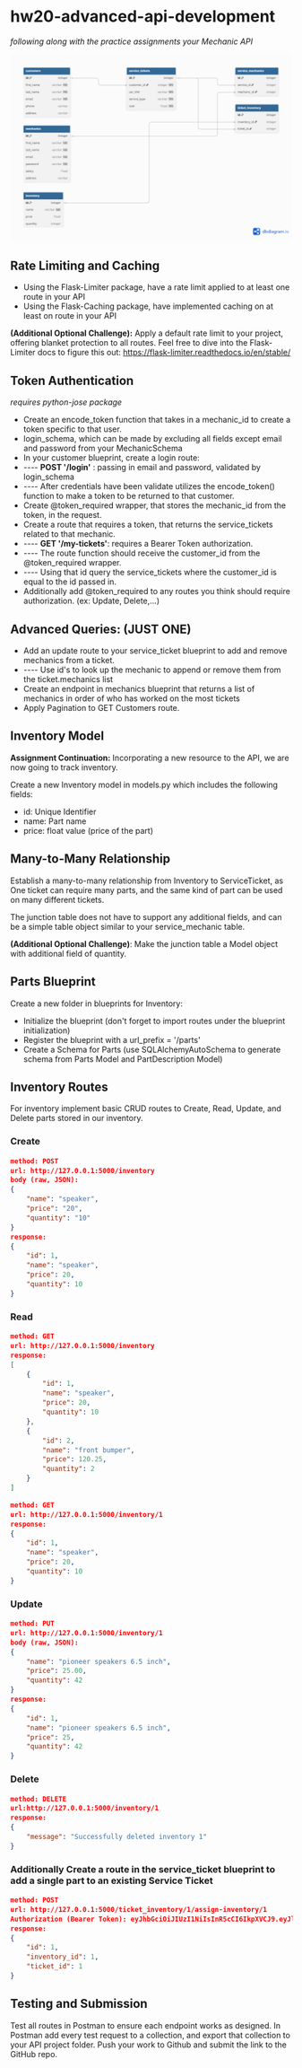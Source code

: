 # hw20-advanced-api-development
*following along with the practice assignments your Mechanic API*

![image](Mechanic_shop_pic.png)

## Rate Limiting and Caching
-   Using the Flask-Limiter package, have a rate limit applied to at least one route in your API
-   Using the Flask-Caching package, have implemented caching on at least on route in your API

**(Additional Optional Challenge):** Apply a default rate limit to your project, offering blanket protection to all routes. Feel free to dive into the Flask-Limiter docs to figure this out: <https://flask-limiter.readthedocs.io/en/stable/>

## Token Authentication
*requires python-jose package*
-   Create an encode_token function that takes in a mechanic_id to create a token specific to that user.
-   login_schema, which can be made by excluding all fields except email and password from your MechanicSchema
-   In your customer blueprint, create a login route:
-   ---- **POST '/login'** : passing in email and password, validated by login_schema
-   ---- After credentials have been validate utilizes the encode_token() function to make a token to be returned to that customer.
-   Create @token_required wrapper, that stores the mechanic_id from the token, in the request.
-   Create a route that requires a token, that returns the service_tickets related to that mechanic.
-   ---- **GET '/my-tickets'**: requires a Bearer Token authorization.
-   ---- The route function should receive the customer_id from the @token_required wrapper.
-   ---- Using that id query the service_tickets where the customer_id is equal to the id passed in.
-   Additionally add @token_required to any routes you think should require authorization. (ex: Update, Delete,...)

## Advanced Queries: (JUST ONE)
-   Add an update route to your service_ticket blueprint to add and remove mechanics from a ticket.
-   ---- Use id's to look up the mechanic to append or remove them from the ticket.mechanics list
-   Create an endpoint in mechanics blueprint that returns a list of mechanics in order of who has worked on the most tickets
-   Apply Pagination to GET Customers route.

## Inventory Model
**Assignment Continuation:** Incorporating a new resource to the API, we are now going to track inventory.

Create a new Inventory model in models.py which includes the following fields:
-   id: Unique Identifier
-   name: Part name
-   price: float value (price of the part)

## Many-to-Many Relationship
Establish a many-to-many relationship from Inventory to ServiceTicket, as One ticket can require many parts, and the same kind of part can be used on many different tickets.

The junction table does not have to support any additional fields, and can be a simple table object similar to your service_mechanic table.

**(Additional Optional Challenge)**: Make the junction table a Model object with additional field of quantity.

## Parts Blueprint
Create a new folder in blueprints for Inventory:
-   Initialize the blueprint (don't forget to import routes under the blueprint initialization)
-   Register the blueprint with a url_prefix = '/parts'
-   Create a Schema for Parts (use SQLAlchemyAutoSchema to generate schema from Parts Model and PartDescription Model)

## Inventory Routes
For inventory implement basic CRUD routes to Create, Read, Update, and Delete parts stored in our inventory.

### Create
```json
method: POST
url: http://127.0.0.1:5000/inventory
body (raw, JSON):
{    
    "name": "speaker",
    "price": "20",
    "quantity": "10"
}
response:
{
    "id": 1,
    "name": "speaker",
    "price": 20,
    "quantity": 10
}
```

### Read
```json
method: GET
url: http://127.0.0.1:5000/inventory
response:
[
    {
        "id": 1,
        "name": "speaker",
        "price": 20,
        "quantity": 10
    },
    {
        "id": 2,
        "name": "front bumper",
        "price": 120.25,
        "quantity": 2
    }
]
```

```json
method: GET
url: http://127.0.0.1:5000/inventory/1
response:
{
    "id": 1,
    "name": "speaker",
    "price": 20,
    "quantity": 10
}
```

### Update
```json
method: PUT
url: http://127.0.0.1:5000/inventory/1
body (raw, JSON):
{
    "name": "pioneer speakers 6.5 inch",
    "price": 25.00,
    "quantity": 42
}
response:
{
    "id": 1,
    "name": "pioneer speakers 6.5 inch",
    "price": 25,
    "quantity": 42
}
```

### Delete
```json
method: DELETE
url:http://127.0.0.1:5000/inventory/1
response:
{
    "message": "Successfully deleted inventory 1"
}
```


### Additionally Create a route in the service_ticket blueprint to add a single part to an existing Service Ticket
```json
method: POST
url: http://127.0.0.1:5000/ticket_inventory/1/assign-inventory/1
Authorization (Bearer Token): eyJhbGciOiJIUzI1NiIsInR5cCI6IkpXVCJ9.eyJleHAiOjE3NTY4MjY0OTksImlhdCI6MTc1NjgyMjg5OSwic3ViIjoiMiJ9.XNhCt0Uq-TVgCSBFS6v24AuxG824TCHjczzG3Gw14pU
response:
{
    "id": 1,
    "inventory_id": 1,
    "ticket_id": 1
}
```

## Testing and Submission
Test all routes in Postman to ensure each endpoint works as designed. In Postman add every test request to a collection, and export that collection to your API project folder. Push your work to Github and submit the link to the GitHub repo.